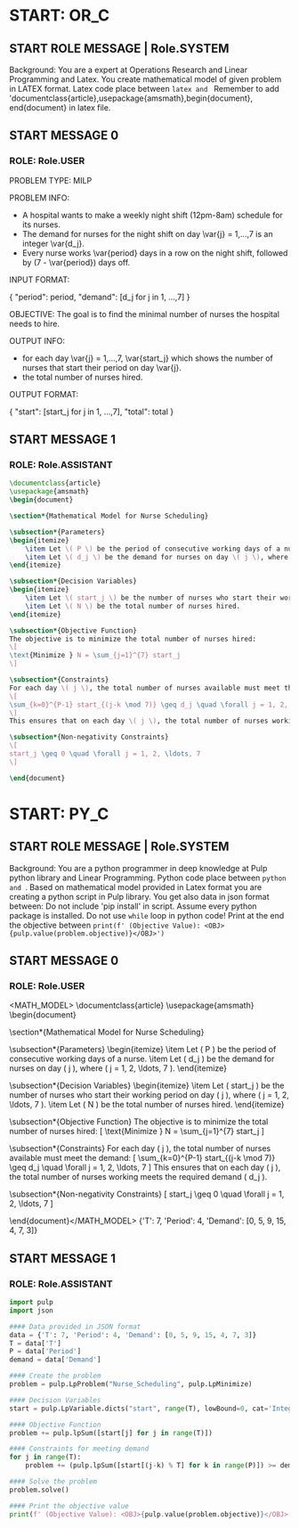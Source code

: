 # START: OR_C 
## START ROLE MESSAGE | Role.SYSTEM 
Background: You are a expert at Operations Research and Linear Programming and Latex. You create mathematical model of given problem in LATEX format. Latex code place between ```latex and ``` Remember to add 'documentclass{article},usepackage{amsmath},begin{document}, end{document} in latex file. 
## START MESSAGE 0 
### ROLE: Role.USER
<DESCRIPTION>
PROBLEM TYPE: MILP

PROBLEM INFO: 
- A hospital wants to make a weekly night shift (12pm-8am) schedule for its nurses. 
- The demand for nurses for the night shift on day \var{j} = 1,...,7 is an integer \var{d_j}. 
- Every nurse works \var{period} days in a row on the night shift, followed by (7 - \var{period}) days off.


INPUT FORMAT: 

{
    "period": period,
    "demand": [d_j for j in 1, ...,7]
}

OBJECTIVE: The goal is to find the minimal number of nurses the hospital needs to hire. 

OUTPUT INFO: 

- for each day \var{j} = 1,...,7, \var{start_j} which shows the number of nurses that start their period on day \var{j}.
- the total number of nurses hired.

OUTPUT FORMAT:

{
    "start": [start_j for j in 1, ...,7],
    "total": total
}


</DESCRIPTION>


## START MESSAGE 1 
### ROLE: Role.ASSISTANT
```latex
\documentclass{article}
\usepackage{amsmath}
\begin{document}

\section*{Mathematical Model for Nurse Scheduling}

\subsection*{Parameters}
\begin{itemize}
    \item Let \( P \) be the period of consecutive working days of a nurse.
    \item Let \( d_j \) be the demand for nurses on day \( j \), where \( j = 1, 2, \ldots, 7 \).
\end{itemize}

\subsection*{Decision Variables}
\begin{itemize}
    \item Let \( start_j \) be the number of nurses who start their working period on day \( j \), where \( j = 1, 2, \ldots, 7 \).
    \item Let \( N \) be the total number of nurses hired.
\end{itemize}

\subsection*{Objective Function}
The objective is to minimize the total number of nurses hired:
\[
\text{Minimize } N = \sum_{j=1}^{7} start_j
\]

\subsection*{Constraints}
For each day \( j \), the total number of nurses available must meet the demand:
\[
\sum_{k=0}^{P-1} start_{(j-k \mod 7)} \geq d_j \quad \forall j = 1, 2, \ldots, 7
\]
This ensures that on each day \( j \), the total number of nurses working meets the required demand \( d_j \).

\subsection*{Non-negativity Constraints}
\[
start_j \geq 0 \quad \forall j = 1, 2, \ldots, 7
\]

\end{document}
```

# START: PY_C 
## START ROLE MESSAGE | Role.SYSTEM 
Background: You are a python programmer in deep knowledge at Pulp python library and Linear Programming. Python code place between ```python and ```. Based on mathematical model provided in Latex format you are creating a python script in Pulp library. You get also data in json format between: <DATA></DATA> Do not include 'pip install' in script. Assume every python package is installed. Do not use `while` loop in python code! Print at the end the objective between <OBJ></OBJ> `print(f' (Objective Value): <OBJ>{pulp.value(problem.objective)}</OBJ>')` 
## START MESSAGE 0 
### ROLE: Role.USER
<MATH_MODEL>
\documentclass{article}
\usepackage{amsmath}
\begin{document}

\section*{Mathematical Model for Nurse Scheduling}

\subsection*{Parameters}
\begin{itemize}
    \item Let \( P \) be the period of consecutive working days of a nurse.
    \item Let \( d_j \) be the demand for nurses on day \( j \), where \( j = 1, 2, \ldots, 7 \).
\end{itemize}

\subsection*{Decision Variables}
\begin{itemize}
    \item Let \( start_j \) be the number of nurses who start their working period on day \( j \), where \( j = 1, 2, \ldots, 7 \).
    \item Let \( N \) be the total number of nurses hired.
\end{itemize}

\subsection*{Objective Function}
The objective is to minimize the total number of nurses hired:
\[
\text{Minimize } N = \sum_{j=1}^{7} start_j
\]

\subsection*{Constraints}
For each day \( j \), the total number of nurses available must meet the demand:
\[
\sum_{k=0}^{P-1} start_{(j-k \mod 7)} \geq d_j \quad \forall j = 1, 2, \ldots, 7
\]
This ensures that on each day \( j \), the total number of nurses working meets the required demand \( d_j \).

\subsection*{Non-negativity Constraints}
\[
start_j \geq 0 \quad \forall j = 1, 2, \ldots, 7
\]

\end{document}</MATH_MODEL>
<DATA>
{'T': 7, 'Period': 4, 'Demand': [0, 5, 9, 15, 4, 7, 3]}</DATA>


## START MESSAGE 1 
### ROLE: Role.ASSISTANT
```python
import pulp
import json

#### Data provided in JSON format
data = {'T': 7, 'Period': 4, 'Demand': [0, 5, 9, 15, 4, 7, 3]}
T = data['T']
P = data['Period']
demand = data['Demand']

#### Create the problem
problem = pulp.LpProblem("Nurse_Scheduling", pulp.LpMinimize)

#### Decision Variables
start = pulp.LpVariable.dicts("start", range(T), lowBound=0, cat='Integer')

#### Objective Function
problem += pulp.lpSum([start[j] for j in range(T)])

#### Constraints for meeting demand
for j in range(T):
    problem += (pulp.lpSum([start[(j-k) % T] for k in range(P)]) >= demand[j])

#### Solve the problem
problem.solve()

#### Print the objective value
print(f' (Objective Value): <OBJ>{pulp.value(problem.objective)}</OBJ>')
```

